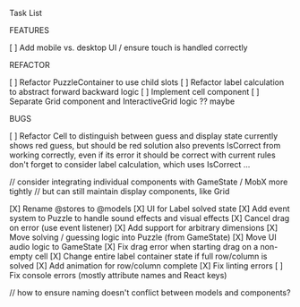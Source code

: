 Task List

FEATURES

[ ] Add mobile vs. desktop UI / ensure touch is handled correctly

REFACTOR

[ ] Refactor PuzzleContainer to use child slots
[ ] Refactor label calculation to abstract forward backward logic
[ ] Implement cell component
[ ] Separate Grid component and InteractiveGrid logic ?? maybe

BUGS

[ ] Refactor Cell to distinguish between guess and display state
        currently shows red guess, but should be red solution
        also prevents IsCorrect from working correctly, even if its error it should be correct with current rules
        don't forget to consider label calculation, which uses IsCorrect
...

// consider integrating individual components with GameState / MobX more tightly
//  but can still maintain display components, like Grid



[X] Rename @stores to @models
[X] UI for Label solved state
[X] Add event system to Puzzle to handle sound effects and visual effects
[X] Cancel drag on error (use event listener)
[X] Add support for arbitrary dimensions
[X] Move solving / guessing logic into Puzzle (from GameState)
[X] Move UI audio logic to GameState
[X] Fix drag error when starting drag on a non-empty cell
[X] Change entire label container state if full row/column is solved
[X] Add animation for row/column complete
[X] Fix linting errors
[ ] Fix console errors (mostly attribute names and React keys)


// how to ensure naming doesn't conflict between models and components?
